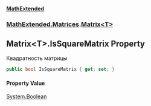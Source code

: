 #### [MathExtended](index.md 'index')
### [MathExtended.Matrices](MathExtended_Matrices.md 'MathExtended.Matrices').[Matrix&lt;T&gt;](MathExtended_Matrices_Matrix_T_.md 'MathExtended.Matrices.Matrix&lt;T&gt;')
## Matrix&lt;T&gt;.IsSquareMatrix Property
Квадратность матрицы  
```csharp
public bool IsSquareMatrix { get; set; }
```
#### Property Value
[System.Boolean](https://docs.microsoft.com/en-us/dotnet/api/System.Boolean 'System.Boolean')
